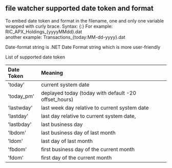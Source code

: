 ## file watcher supported date token and format  

To embed date token and format in the filename, one and only one variable wrapped with curly brace. 
Syntax: {<date-token>:<date-format-string>}
For example:  RIC_APX_Holdings_{yyyyMMdd}.dat  
another example: Transactions_{today:MM-dd-yyyy}.dat  

Date-format string is .NET Date Format string which is more user-friendly

List of supported date token

Date Token | Meaning 
:------------ | :------------------ 
'today' | current system date
'today_pm' | deplayed today (today with default -20 offset_hours) 
'lastwday' | last week day relative to current system date
'lastday' | last day relative to current system date,
'lastbday'| last business day
'lbdom'  |  last business day of last month
'ldom'  | last day of last month
'fbdom' | first business day of the current month
'fdom'  | first day of the current month